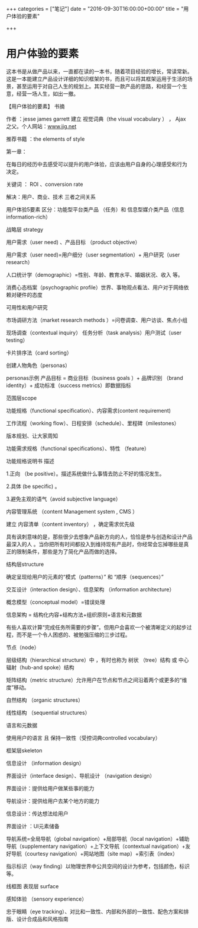 +++
categories = ["笔记"]
date = "2016-09-30T16:00:00+00:00"
title = "用户体验的要素"

+++
# 用户体验的要素
这本书是从做产品以来，一直都在读的一本书，随着项目经验的增长，常读常新。这是一本能建立产品设计详细的知识框架的书，而且可以将其框架运用于生活的场景，甚至运用于对自己人生的规划上。其实经营一款产品的思路，和经营一个生意，经营一场人生，如出一撤。

【用户体验的要素】 书摘

作者 ：jesse james garrett 建立  视觉词典（the visual vocabulary ） ， Ajax 之父。个人网站：www.jjg.net

推荐书籍 ：the elements of style

第一章：

在每日的经历中去感受可以提升的用户体验，应该由用户自身的心理感受和行为 决定。

关键词 ： ROI  、conversion rate

解决：用户、商业、技术 三者之间关系

用户体验5要素
区分：功能型平台类产品 （任务）和 信息型媒介类产品（信息 information-rich）

战略层 strategy

用户需求（user need) 、产品目标 （product objective）

用户需求（user need)=用户细分（user segmentation）+ 用户研究（user research）

人口统计学（demographic）=性别、年龄、教育水平、婚姻状况、收入 等。

消费心态档案（psychographic profile）世界、事物观点看法、用户对于网络依赖对硬件的态度

可用性和用户研究

市场调研方法（market research methods ）=问卷调查、用户访谈、焦点小组

现场调查（contextual inquiry）  任务分析（task analysis）用户测试（user testing）

卡片排序法（card sorting）

创建人物角色（personas）

personas示例
产品目标 = 商业目标（business goals ）+ 品牌识别 （brand identity）+ 成功标准（success metrics）即数据指标

范围层scope

功能规格（functional specification）、内容需求(content requirement)

工作流程（working flow）、日程安排（schedule）、里程碑（milestones）

版本规划、让大家周知

功能需求规格（functional specifications）、特性 （feature）

功能规格说明书 描述

1.正向 （be positive）。描述系统做什么事情去防止不好的情况发生。

2.具体 (be specific) 。

3.避免主观的语气（avoid subjective language）

内容管理系统 （content Management system , CMS ）

建立 内容清单（content inventory） ，确定需求优先级

具有讽刺意味的是，那些很少去想象产品新方向的人，恰恰是参与创造和设计产品最深入的人 。当你把所有时间都投入到维持现有产品时，你经常会忘掉哪些是真正的限制条件，那些是为了简化产品而做的选择。

结构层structure

确定呈现给用户的元素的“模式（patterns）” 和 “顺序（sequences）”

交互设计（interaction design）、信息架构 （information architecture）

概念模型（conceptual model）=错误处理

信息架构 = 结构化内容+结构方法+组织原则+语言和元数据

有些人喜欢计算“完成任务所需要的步骤”。但用户会喜欢一个被清晰定义的起步过程，而不是一个令人困惑的、被勉强压缩的三步过程。

节点（node）

层级结构（hierarchical structure）中 ，有时也称为 树状 （tree）结构 或 中心辐射（hub-and spoke）结构

矩阵结构（metric structure）允许用户在节点和节点之间沿着两个或更多的“维度”移动。

自然结构 （organic structures）

线性结构 （sequential structures）

语言和元数据

使用用户的语言 且 保持一致性（受控词典controlled vocabulary）

框架层skeleton

信息设计 （information design）

界面设计（interface design）、导航设计 （navigation design）

界面设计：提供给用户做某些事的能力

导航设计：提供给用户去某个地方的能力

信息设计：传达想法给用户

界面设计 ：UI元素储备

导航系统=全局导航（global navigation）+局部导航（local navigation）+辅助导航（supplementary navigation）+上下文导航（contextual navigation）+友好导航（courtesy navigation）+网站地图（site map）+索引表（index）

指示标识（way finding）以物理世界中公共空间的设计为参考，包括颜色，标识等。


线框图
表现层 surface

感知体验 （sensory experience）

忠于眼睛（eye tracking）、对比和一致性、内部和外部的一致性、配色方案和排版、设计合成品和风格指南